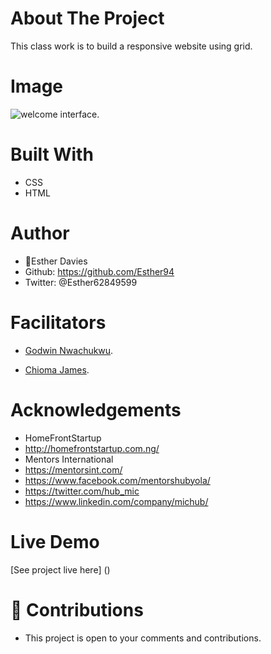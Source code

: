 # About The Project
This class work is to build a responsive website using grid.

# Image
![welcome interface.](.images/screenshot.PNG "This is the mini-classwork outlook")

# Built With
* CSS
* HTML

# Author
* 👩Esther Davies
* Github: https://github.com/Esther94
* Twitter: @Esther62849599

# Facilitators
* [Godwin Nwachukwu](https://github.com/Gnwin).

* [Chioma James](https://github.com/Chiomy).

# Acknowledgements
* HomeFrontStartup
* http://homefrontstartup.com.ng/
* Mentors International
* https://mentorsint.com/
* https://www.facebook.com/mentorshubyola/
* https://twitter.com/hub_mic
* https://www.linkedin.com/company/michub/

# Live Demo
[See project live here] ()

# 🤝 Contributions
* This project is open to your comments and contributions.
